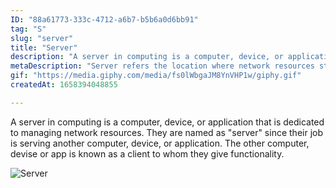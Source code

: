 ```yaml
---
ID: "88a61773-333c-4712-a6b7-b5b6a0d6bb91"
tag: "S"
slug: "server"
title: "Server"
description: "A server in computing is a computer, device, or application that is dedicated to managing network resources. They are named as \"server\" since their job is serving another computer, device, or application. The other computer, devise or app is known as a client to whom they give functionality."
metaDescription: "Server refers the location where network resources stored. "
gif: "https://media.giphy.com/media/fs0lWbgaJM8YnVHP1w/giphy.gif"
createdAt: 1658394048855

---
```

A server in computing is a computer, device, or application that is dedicated to managing network resources. They are named as "server" since their job is serving another computer, device, or application. The other computer, devise or app is known as a client to whom they give functionality.

![Server](https://media.giphy.com/media/fs0lWbgaJM8YnVHP1w/giphy.gif)